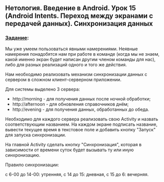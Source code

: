 ## Нетология. Введение в Android. Урок 15 (Android Intents. Переход между экранами с передачей данных). Синхронизация данных

### [Задание](https://github.com/netology-code/and-homeworks/tree/master/6.2.Activity-2/6.2.1):

Мы уже умеем пользоваться явными намерениями. Неявные намерения понадобятся нам при работе в команде (когда мы не знаем, какой именно экран будет написан другим членом команды для нас), либо для разных реализаций одного и того же действия.

Нам необходимо реализовать механизм синхронизации данных с сервером в сложном клиент-серверном приложении.

Для системы выделено 3 сервера:

- http://morning - для получения данных после ночной обработки;
- http://afternoon - для обновления справочников днём;
- http://evening - для получения данных, обработанных до обеда.

Необходимо для каждого сервера реализовать свою Activity и назвать соответствующим названием. На каждом экране подписать название, вывести текущее время в текстовое поле и добавить кнопку "Запуск" для запуска синхронизации.

На главной Activity сделать кнопку "Синхронизация", которая в зависимости от времени суток будет вызывать ту или иную синхронизацию.

Правило синхронизации:

с 6-00 до 14-00: утренняя, с 14 до 15: дневная, с 15 до 6: вечерняя.